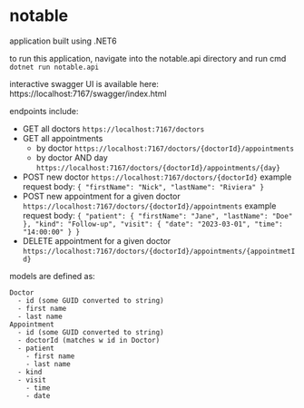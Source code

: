# notable

application built using .NET6

to run this application, navigate into the notable.api directory and run cmd `dotnet run notable.api`

interactive swagger UI is available here: https://localhost:7167/swagger/index.html

endpoints include:
  - GET all doctors `https://localhost:7167/doctors`
  - GET all appointments
    - by doctor `https://localhost:7167/doctors/{doctorId}/appointments`
    - by doctor AND day `https://localhost:7167/doctors/{doctorId}/appointments/{day}`
  - POST new doctor `https://localhost:7167/doctors/{doctorId}`
    example request body:
    `{
        "firstName": "Nick",
        "lastName": "Riviera"
     }`
  - POST new appointment for a given doctor `https://localhost:7167/doctors/{doctorId}/appointments`
      example request body:
    `{
      "patient": {
        "firstName": "Jane",
        "lastName": "Doe"
      },
      "kind": "Follow-up",
      "visit": {
        "date": "2023-03-01",
        "time": "14:00:00"
      }
    }`
  - DELETE appointment for a given doctor `https://localhost:7167/doctors/{doctorId}/appointments/{appointmetId}`
  
  models are defined as:
    
    Doctor
      - id (some GUID converted to string)
      - first name
      - last name
    Appointment
      - id (some GUID converted to string)
      - doctorId (matches w id in Doctor)
      - patient
        - first name
        - last name
      - kind
      - visit
        - time
        - date

